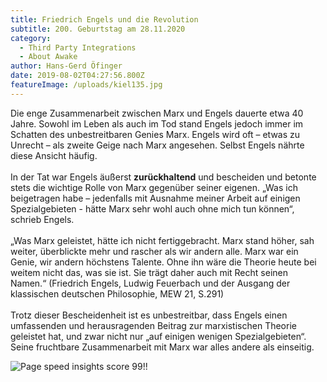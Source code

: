 ```yaml
---
title: Friedrich Engels und die Revolution
subtitle: 200. Geburtstag am 28.11.2020
category:
  - Third Party Integrations
  - About Awake
author: Hans-Gerd Öfinger
date: 2019-08-02T04:27:56.800Z
featureImage: /uploads/kiel135.jpg
---
```

Die enge Zusammenarbeit zwischen Marx und Engels dauerte etwa 40 Jahre. Sowohl im Leben als auch im Tod stand Engels jedoch immer im Schatten des unbestreitbaren Genies Marx. Engels wird oft – etwas zu Unrecht – als zweite Geige nach Marx angesehen. Selbst Engels nährte diese Ansicht häufig.\
\
In der Tat war Engels äußerst **zurückhaltend** und bescheiden und betonte stets die wichtige Rolle von Marx gegenüber seiner eigenen. „Was ich beigetragen habe – jedenfalls mit Ausnahme meiner Arbeit auf einigen Spezialgebieten - hätte Marx sehr wohl auch ohne mich tun können“, schrieb Engels.\
\
„Was Marx geleistet, hätte ich nicht fertiggebracht. Marx stand höher, sah weiter, überblickte mehr und rascher als wir andern alle. Marx war ein Genie, wir andern höchstens Talente. Ohne ihn wäre die Theorie heute bei weitem nicht das, was sie ist. Sie trägt daher auch mit Recht seinen Namen.“ (Friedrich Engels, Ludwig Feuerbach und der Ausgang der klassischen deutschen Philosophie, MEW 21, S.291)\
\
Trotz dieser Bescheidenheit ist es unbestreitbar, dass Engels einen umfassenden und herausragenden Beitrag zur marxistischen Theorie geleistet hat, und zwar nicht nur „auf einigen wenigen Spezialgebieten“. Seine fruchtbare Zusammenarbeit mit Marx war alles andere als einseitig.

![Page speed insights score 99!!](/uploads/page-speed-insights.jpg)
